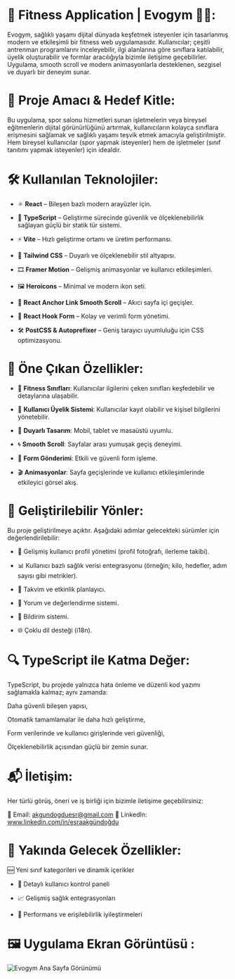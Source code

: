 # 💪 Fitness Application | Evogym 🏋️‍♂️:

Evogym, sağlıklı yaşamı dijital dünyada keşfetmek isteyenler için tasarlanmış modern ve etkileşimli bir fitness web uygulamasıdır. Kullanıcılar; çeşitli antrenman programlarını inceleyebilir, ilgi alanlarına göre sınıflara katılabilir, üyelik oluşturabilir ve formlar aracılığıyla bizimle iletişime geçebilirler. Uygulama, smooth scroll ve modern animasyonlarla desteklenen, sezgisel ve duyarlı bir deneyim sunar.

# 🎯 Proje Amacı & Hedef Kitle:

Bu uygulama, spor salonu hizmetleri sunan işletmelerin veya bireysel eğitmenlerin dijital görünürlüğünü artırmak, kullanıcıların kolayca sınıflara erişmesini sağlamak ve sağlıklı yaşamı teşvik etmek amacıyla geliştirilmiştir. Hem bireysel kullanıcılar (spor yapmak isteyenler) hem de işletmeler (sınıf tanıtımı yapmak isteyenler) için idealdir.

# 🛠️ Kullanılan Teknolojiler:

- ⚛️ **React** – Bileşen bazlı modern arayüzler için.

- 🧠 **TypeScript** – Geliştirme sürecinde güvenlik ve ölçeklenebilirlik sağlayan güçlü bir statik tür sistemi.

- ⚡ **Vite** – Hızlı geliştirme ortamı ve üretim performansı.

- 🎨 **Tailwind CSS** – Duyarlı ve ölçeklenebilir stil altyapısı.

- 🎞️ **Framer Motion** – Gelişmiş animasyonlar ve kullanıcı etkileşimleri.

- 🖼️ **Heroicons** – Minimal ve modern ikon seti.

- 🧭 **React Anchor Link Smooth Scroll** – Akıcı sayfa içi geçişler.

- 🧾 **React Hook Form** – Kolay ve verimli form yönetimi.

- 🛠️ **PostCSS & Autoprefixer** – Geniş tarayıcı uyumluluğu için CSS optimizasyonu.

# 📱 Öne Çıkan Özellikler:

- 🧘 **Fitness Sınıfları**: Kullanıcılar ilgilerini çeken sınıfları keşfedebilir ve detaylarına ulaşabilir.

- 👤 **Kullanıcı Üyelik Sistemi**: Kullanıcılar kayıt olabilir ve kişisel bilgilerini yönetebilir.

- 📱 **Duyarlı Tasarım**: Mobil, tablet ve masaüstü uyumlu.

- 🌀 **Smooth Scroll**: Sayfalar arası yumuşak geçiş deneyimi.

- 📝 **Form Gönderimi**: Etkili ve güvenli form işleme.

- 🎬 **Animasyonlar**: Sayfa geçişlerinde ve kullanıcı etkileşimlerinde etkileyici görsel akış.

# 🧩 Geliştirilebilir Yönler:

Bu proje geliştirilmeye açıktır. Aşağıdaki adımlar gelecekteki sürümler için değerlendirilebilir:

- 👤 Gelişmiş kullanıcı profil yönetimi (profil fotoğrafı, ilerleme takibi).

- 📊 Kullanıcı bazlı sağlık verisi entegrasyonu (örneğin; kilo, hedefler, adım sayısı gibi metrikler).

- 📆 Takvim ve etkinlik planlayıcı.

- 💬 Yorum ve değerlendirme sistemi.

- 🔔 Bildirim sistemi.

- 🌐 Çoklu dil desteği (i18n).

# 🔍 TypeScript ile Katma Değer:

TypeScript, bu projede yalnızca hata önleme ve düzenli kod yazımı sağlamakla kalmaz; aynı zamanda:

Daha güvenli bileşen yapısı,

Otomatik tamamlamalar ile daha hızlı geliştirme,

Form verilerinde ve kullanıcı girişlerinde veri güvenliği,

Ölçeklenebilirlik açısından güçlü bir zemin sunar.



# 📬 İletişim:
Her türlü görüş, öneri ve iş birliği için bizimle iletişime geçebilirsiniz:

📧 Email: akgundogduesr@gmail.com
🔗 LinkedIn: www.linkedin.com/in/esraakgündoğdu

# 🔮 Yakında Gelecek Özellikler:

 🆕 Yeni sınıf kategorileri ve dinamik içerikler 

- 👤 Detaylı kullanıcı kontrol paneli  

- 📈 Gelişmiş sağlık entegrasyonları 

- 🚀 Performans ve erişilebilirlik iyileştirmeleri

# 🖼️ Uygulama Ekran Görüntüsü :

![Evogym Ana Sayfa Görünümü](./assets/evogym-homepage.png)